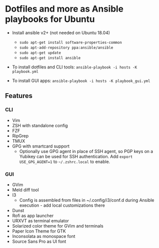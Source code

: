 # Dotfiles and more as Ansible playbooks for Ubuntu

- Install ansible v2+ (not needed on Ubuntu 18.04)
  - `sudo apt-get install software-properties-common`
  - `sudo apt-add-repository ppa:ansible/ansible`
  - `sudo apt-get update`
  - `sudo apt-get install ansible`

- To install dotfiles and CLI tools: `ansible-playbook -i hosts -K playbook.yml`
- To install GUI apps: `ansible-playbook -i hosts -K playbook_gui.yml`

## Features
### CLI
- Vim
- ZSH with standalone config
- FZF
- RipGrep
- TMUX
- GPG with smartcard support
  - Optionally use GPG agent in place of SSH agent, so PGP keys on a Yubikey can
    be used for SSH authentication. Add `export USE_GPG_AGENT=1` to
    `~/.zshrc.local` to enable.


### GUI
- GVim
- Meld diff tool
- I3
  - Config is assembled from files in ~/.config/i3/conf.d during Ansible
    execution - add local customizations there
- Dunst
- Rofi as app launcher
- URXVT as terminal emulator
- Solarized color theme for GVim and terminals
- Paper Icon Theme for GTK
- Inconsolata as monospace font
- Source Sans Pro as UI font


